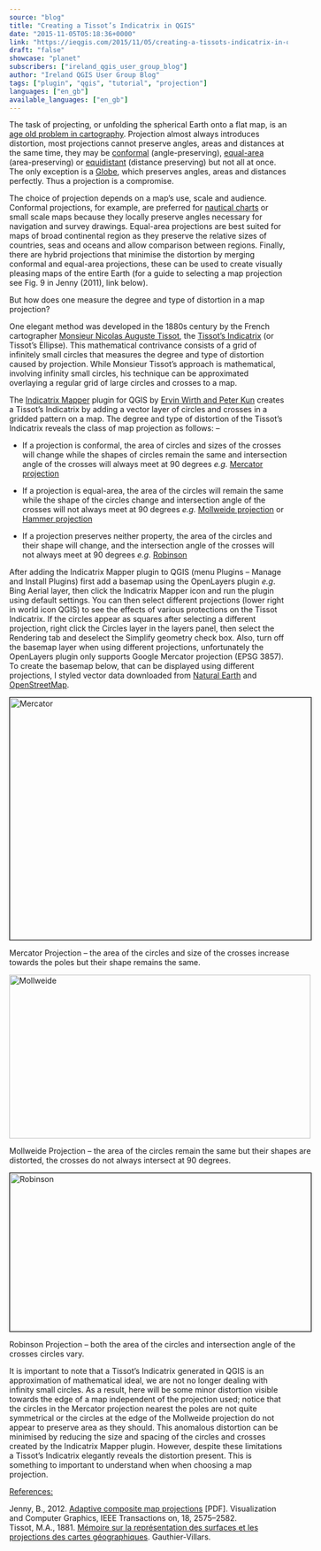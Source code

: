 ```yaml
---
source: "blog"
title: "Creating a Tissot’s Indicatrix in QGIS"
date: "2015-11-05T05:18:36+0000"
link: "https://ieqgis.com/2015/11/05/creating-a-tissots-indicatrix-in-qgis/"
draft: "false"
showcase: "planet"
subscribers: ["ireland_qgis_user_group_blog"]
author: "Ireland QGIS User Group Blog"
tags: ["plugin", "qgis", "tutorial", "projection"]
languages: ["en_gb"]
available_languages: ["en_gb"]
---
```


<p>The task of projecting, or unfolding the spherical Earth onto a flat map, is an <span style="color: #f7f9ff; text-decoration: underline;"><a href="http://kartoweb.itc.nl/geometrics/map%20projections/mappro.html" target="_blank">age old problem in cartography</a></span>. Projection almost always introduces distortion, most projections cannot preserve angles, areas and distances at the same time, they may be <span style="color: #f7f9ff; text-decoration: underline;"><a href="https://en.wikipedia.org/wiki/Map_projection#Conformal" target="_blank">conformal</a></span> (angle-preserving), <span style="color: #f7f9ff; text-decoration: underline;"><a href="https://en.wikipedia.org/wiki/Map_projection#Equal-area" target="_blank">equal-area</a></span> (area-preserving) or <span style="color: #f7f9ff; text-decoration: underline;"><a href="https://en.wikipedia.org/wiki/Map_projection#Equidistant" target="_blank">equidistant</a></span> (distance preserving) but not all at once. The only exception is a <span style="color: #f7f9ff; text-decoration: underline;"><a href="http://www.geodus.com/globe-map/tresgrand/am_GL025F.jpg" target="_blank">Globe</a></span>, which preserves angles, areas and distances perfectly. Thus a projection is a compromise.</p>
<p>The choice of projection depends on a map’s use, scale and audience. Conformal projections, for example, are preferred for <span style="color: #f7f9ff; text-decoration: underline;"><a href="http://www.seabreezenauticalbooks.com/wp-content/uploads/2013/06/noaa-chart-130095.jpg" target="_blank">nautical charts</a></span> or small scale maps because they locally preserve angles necessary for navigation and survey drawings. Equal-area projections are best suited for maps of broad continental region as they preserve the relative sizes of countries, seas and oceans and allow comparison between regions. Finally, there are hybrid projections that minimise the distortion by merging conformal and equal-area projections, these can be used to create visually pleasing maps of the entire Earth (for a guide to selecting a map projection see Fig. 9 in Jenny (2011), link below).</p>
<p>But how does one measure the degree and type of distortion in a map projection?</p>
<p>One elegant method was developed in the 1880s century by the French <span class="st">cartographer</span> <span style="color: #f7f9ff; text-decoration: underline;"><a href="https://en.wikipedia.org/wiki/Nicolas_Auguste_Tissot" target="_blank" title="Nicolas Auguste Tissot">Monsieur</a></span><span style="color: #f7f9ff; text-decoration: underline;"><a href="https://en.wikipedia.org/wiki/Nicolas_Auguste_Tissot" target="_blank" title="Nicolas Auguste Tissot"> Nicolas Auguste Tissot</a></span>, the <span class="st"> <span style="color: #f7f9ff; text-decoration: underline;"><a href="https://en.wikipedia.org/wiki/Tissot's_indicatrix" target="_blank">Tissot’s Indicatrix</a></span> (or Tissot’s Ellipse). This</span> mathematical contrivance consists of a grid of infinitely small circles that measures the degree and type of distortion caused by projection. While Monsieur Tissot’s approach is mathematical, involving infinity small circles, his technique can be approximated overlaying a regular grid of large circles and crosses to a map.</p>
<p><span class="st">The <span style="color: #f7f9ff; text-decoration: underline;"><a href="https://plugins.qgis.org/plugins/tiss/" target="_blank">Indicatrix Mapper</a></span> plugin for QGIS by <span style="color: #f7f9ff; text-decoration: underline;"><a href="https://github.com/QnPi/tiss" target="_blank">Ervin Wirth and Peter Kun</a></span> creates a Tissot’s Indicatrix by adding a vector layer of circles and crosses in a gridded pattern on a map. </span>The degree and type of distortion of the Tissot’s Indicatrix reveals the class of map projection as follows: –<span class="st"><br/>
</span></p>
<ul>
<li>If a projection is conformal, the area of circles and sizes of the crosses will change while the shapes of circles remain the same and intersection angle of the crosses will always meet at 90 degrees <em>e.g.</em> <span style="color: #f7f9ff; text-decoration: underline;"><a href="http://www.mapthematics.com/ProjectionsList.php?Projection=19#Mercator" target="_blank">Mercator projection</a></span></li>
</ul>
<ul>
<li>If a projection is equal-area, the area of the circles will remain the same while the shape of the circles change and intersection angle of the crosses will not always meet at 90 degrees <em>e.g.</em> <span style="color: #f7f9ff; text-decoration: underline;"><a href="https://www.mapthematics.com/ProjectionsList.php?Projection=69#Mollweide" target="_blank">Mollweide projection</a></span> or <span style="color: #f7f9ff; text-decoration: underline;"><a href="https://www.mapthematics.com/ProjectionsList.php?Projection=177#Hammer" target="_blank">Hammer projection</a></span></li>
</ul>
<ul>
<li>If a projection preserves neither property, the area of the circles and their shape will change, and the intersection angle of the crosses will not always meet at 90 degrees <em>e.g.</em> <span style="color: #f7f9ff; text-decoration: underline;"><a href="http://www.mapthematics.com/ProjectionsList.php?Projection=84#Robinson" target="_blank">Robinson</a></span></li>
</ul>
<p>After adding the Indicatrix Mapper plugin to QGIS (menu Plugins – Manage and Install Plugins) first add a basemap using the OpenLayers plugin <em>e.g</em>. Bing Aerial layer, then click the Indicatrix Mapper icon and run the plugin using default settings. You can then select different projections (lower right in world icon QGIS) to see the effects of various protections on the Tissot Indicatrix. If the circles appear as squares after selecting a different projection, right click the Circles layer in the layers panel, then select the Rendering tab and deselect the Simplify geometry check box. Also, turn off the basemap layer when using different projections, unfortunately the OpenLayers plugin only supports Google Mercator projection (EPSG 3857). To create the basemap below, that can be displayed using different projections, I styled vector data downloaded from <span style="color: #f7f9ff; text-decoration: underline;"><a href="http://www.naturalearthdata.com/" target="_blank">Natural Earth</a></span> and <span style="color: #f7f9ff; text-decoration: underline;"><a href="http://openstreetmapdata.com/data/water-polygons" target="_blank">OpenStreetMap</a></span>.</p>
<div class="wp-caption aligncenter" id="attachment_814" style="width: 555px;"><a href="https://ieqgis.files.wordpress.com/2015/08/mercator3.png"><img alt="Mercator" class="wp-image-814 size-large" height="438" src="/img/subscribers/ireland_qgis_user_group_blog/creating-a-tissots-indicatrix-in-qgis/mercator3.webp" style="border: .3px solid #000000;" width="545"/></a><p class="wp-caption-text" id="caption-attachment-814">Mercator Projection – the area of the circles and size of the crosses increase towards the poles but their shape remains the same.</p></div>
<div class="wp-caption aligncenter" id="attachment_812" style="width: 555px;"><a href="https://ieqgis.files.wordpress.com/2015/08/mollweide.png"><img alt="Mollweide" class="wp-image-812 size-large" height="296" src="/img/subscribers/ireland_qgis_user_group_blog/creating-a-tissots-indicatrix-in-qgis/mollweide-e1443901829100.webp" width="545"/></a><p class="wp-caption-text" id="caption-attachment-812">Mollweide Projection – the area of the circles remain the same but their shapes are distorted, the crosses do not always intersect at 90 degrees.</p></div>
<div class="wp-caption aligncenter" id="attachment_813" style="width: 555px;"><a href="https://ieqgis.files.wordpress.com/2015/08/robinson.png"><img alt="Robinson" class="wp-image-813 size-large" height="286" src="/img/subscribers/ireland_qgis_user_group_blog/creating-a-tissots-indicatrix-in-qgis/robinson-e1438396298721.webp" style="border: .3px solid #000000; margin-top: 0; margin-bottom: 0;" width="545"/></a><p class="wp-caption-text" id="caption-attachment-813">Robinson Projection – both the area of the circles and intersection angle of the crosses circles vary.</p></div>
<p>It is important to note that a <span class="st">Tissot’s Indicatrix</span> generated in QGIS is an approximation of mathematical ideal, we are not no longer dealing with infinity small circles. As a result, here will be some minor distortion visible towards the edge of a map independent of the projection used; notice that the circles in the Mercator projection nearest the poles are not quite symmetrical or the circles at the edge of the Mollweide projection do not appear to preserve area as they should. This anomalous distortion can be minimised by reducing the size and spacing of the circles and crosses created by the Indicatrix Mapper plugin. However, despite these limitations a Tissot’s Indicatrix elegantly reveals the distortion present. This is something to important to understand when when choosing a map projection.</p>
<p><u>References:</u></p>
<div class="csl-bib-body">Jenny, B., 2012. <span style="color: #f7f9ff; text-decoration: underline;"><a href="http://www.cartography.oregonstate.edu/pdf/2012_Jenny_AdaptiveCompositeMapProjections.pdf" target="_blank">Adaptive composite map projections</a></span> [PDF]. Visualization and Computer Graphics, IEEE Transactions on, 18, 2575–2582.</div>
<div class="csl-entry"></div>
<div class="csl-entry">
<div class="csl-bib-body">
<div class="csl-entry">Tissot, M.A., 1881. <span style="color: #f7f9ff; text-decoration: underline;"><a href="https://archive.org/details/mmoiresurlarepr00tissgoog" target="_blank">Mémoire sur la représentation des surfaces et les projections des cartes géographiques</a></span>. Gauthier-Villars.</div>
</div>
</div>
